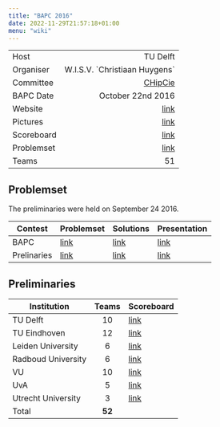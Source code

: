 ```yaml
---
title: "BAPC 2016"
date: 2022-11-29T21:57:18+01:00
menu: "wiki"
---
```


|            |                                 |
|------------|--------------------------------:|
| Host       |                        TU Delft |
| Organiser  | W.I.S.V. \`Christiaan Huygens\` |
| Committee  |                [CHipCie][email] |
| BAPC Date  |               October 22nd 2016 | 
| Website    |                 [link][website] |
| Pictures   |                  [link][photos] |
| Scoreboard |              [link][scoreboard] |
| Problemset |              [link][problemset] |
| Teams      |                              51 |

## Problemset

The preliminaries were held on September 24 2016.

| Contest     | Problemset                                                      | Solutions                                                      | Presentation                                                   |
|-------------|-----------------------------------------------------------------|----------------------------------------------------------------|----------------------------------------------------------------|
| BAPC        | [link](http://chipcie.wisv.ch/archive/2016/bapc/problemset.pdf) | [link](http://chipcie.wisv.ch/archive/2016/bapc/solutions.zip) | [link](http://chipcie.wisv.ch/archive/2016/bapc/solutions.pdf) |
| Prelinaries | [link](http://chipcie.wisv.ch/archive/2016/dapc/problemset.pdf) | [link](http://chipcie.wisv.ch/archive/2016/dapc/solutions.zip) | [link](http://chipcie.wisv.ch/archive/2016/dapc/solutions.pdf) |

## Preliminaries

| Institution        |  Teams  | Scoreboard                                                                                                                          |
|--------------------|:-------:|-------------------------------------------------------------------------------------------------------------------------------------|
| TU Delft           |   10    | [link](https://2016.bapc.eu/media/filer_public_thumbnails/filer_public/2016/09/30/dapc.png__902x782_q85.png)                        | 
| TU Eindhoven       |   12    | [link](https://2016.bapc.eu/media/filer_public_thumbnails/filer_public/2016/09/30/eapc.png__979x674_q85_crop_upscale.png)           |
| Leiden University  |    6    | [link](https://2016.bapc.eu/media/filer_public_thumbnails/filer_public/2016/09/30/lapc.png__905x639_q85_crop_upscale.png)           |
| Radboud University |    6    | [link](https://2016.bapc.eu/media/filer_public_thumbnails/filer_public/2016/09/30/nkp.png__923x486_q85_crop_upscale.png)            |
| VU                 |   10    | [link](https://2016.bapc.eu/media/filer_public_thumbnails/filer_public/2016/10/03/aapp.png__910x687_q85_crop_upscale.jpg)           |
| UvA                |    5    | [link](https://2016.bapc.eu/media/filer_public_thumbnails/filer_public/2016/09/30/uva.png__879x294_q85_crop_upscale.jpg)            |
| Utrecht University |    3    | [link](https://2016.bapc.eu/media/filer_public_thumbnails/filer_public/2016/09/30/scorebord_ukp.png__1335x375_q85_crop_upscale.jpg) |
| Total              | **52**  |                                                                                                                                     |

[home]: index.md

[website]: https://2016.bapc.eu/

[email]: mailto:chipcie@ch.tudelft.nl

[photos]: https://flitcie.ch.tudelft.nl/60/BAPC

[scoreboard]: https://2016.bapc.eu/en/results/

[problemset]: http://chipcie.wisv.ch/archive/2016/bapc/problemset.pdf
